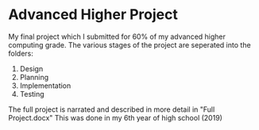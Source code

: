 # Advanced Higher Project
My final project which I submitted for 60% of my advanced higher computing grade.
The various stages of the project are seperated into the folders:
  1) Design
  2) Planning
  3) Implementation
  4) Testing
 
The full project is narrated and described in more detail in "Full Project.docx"
This was done in my 6th year of high school (2019)


